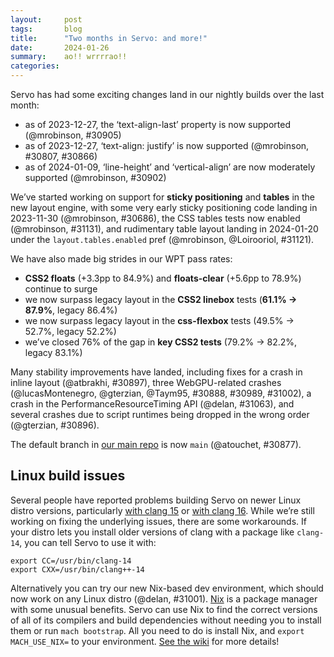 ```yaml
---
layout:     post
tags:       blog
title:      "Two months in Servo: and more!"
date:       2024-01-26
summary:    ao!! wrrrrao!!
categories:
---
```


Servo has had some exciting changes land in our nightly builds over the last month:

- as of 2023-12-27, the ‘text-align-last’ property is now supported (@mrobinson, #30905)
- as of 2023-12-27, ‘text-align: justify’ is now supported (@mrobinson, #30807, #30866)
- as of 2024-01-09, ‘line-height’ and ‘vertical-align’ are now moderately supported (@mrobinson, #30902)

We’ve started working on support for **sticky positioning** and **tables** in the new layout engine, with some very early sticky positioning code landing in 2023-11-30 (@mrobinson, #30686), the CSS tables tests now enabled (@mrobinson, #31131), and rudimentary table layout landing in 2024-01-20 under the `layout.tables.enabled` pref (@mrobinson, @Loirooriol, #31121).

We have also made big strides in our WPT pass rates:

- **CSS2 floats** (+3.3pp to 84.9%) and **floats-clear** (+5.6pp to 78.9%) continue to surge
- we now surpass legacy layout in the **CSS2 linebox** tests (**61.1% → 87.9%**, legacy 86.4%)
- we now surpass legacy layout in the **css-flexbox** tests (49.5% → 52.7%, legacy 52.2%)
- we’ve closed 76% of the gap in **key CSS2 tests** (79.2% → 82.2%, legacy 83.1%)

Many stability improvements have landed, including fixes for a crash in inline layout (@atbrakhi, #30897), three WebGPU-related crashes (@lucasMontenegro, @gterzian, @Taym95, #30888, #30989, #31002), a crash in the PerformanceResourceTiming API (@delan, #31063), and several crashes due to script runtimes being dropped in the wrong order (@gterzian, #30896).

The default branch in [our main repo](https://github.com/servo/servo) is now `main` (@atouchet, #30877).

## Linux build issues

Several people have reported problems building Servo on newer Linux distro versions, particularly [with clang 15](https://github.com/servo/servo/issues/31059) or [with clang 16](https://github.com/servo/servo/issues/30587).
While we’re still working on fixing the underlying issues, there are some workarounds.
If your distro lets you install older versions of clang with a package like `clang-14`, you can tell Servo to use it with:

```
export CC=/usr/bin/clang-14
export CXX=/usr/bin/clang++-14
```

Alternatively you can try our new Nix-based dev environment, which should now work on any Linux distro (@delan, #31001).
[Nix](https://nixos.org/manual/nix/stable/) is a package manager with some unusual benefits.
Servo can use Nix to find the correct versions of all of its compilers and build dependencies without needing you to install them or run `mach bootstrap`.
All you need to do is install Nix, and `export MACH_USE_NIX=` to your environment.
[See the wiki](https://github.com/servo/servo/wiki/Building#nix-on-other-distros) for more details!

<!--
    - layout
        - DONE sticky
        - DONE tables
        - inline
        - Au
    - DONE wpt
    - webgpu
    - xtermjs
    - android
    - updates
    - DONE stability
    - dev
-->

<!--
    based on
    - wpt dashboard
        prev	cur	legacy		delta	gap	ratio		
        79.2	82.2	83.1		3.0	3.9	76.9%		focus
        81.6	84.9	53.5		3.3	-28.1	-11.7%		floats
        73.3	78.9	68.2		5.6	-5.1	-109.8%		floats-clear
        61.1	87.9	86.4		26.8	25.3	105.9%		linebox !!
        78.1	78.8	87.5		0.7	9.4	7.4%		normal-flow
        87.6	88.2	81.1		0.6	-6.5	-9.2%		positioning
        60.5	61.8	60.1		1.3	-0.4	-325.0%		cssom
        44.6	48.6	44.2		4.0	-0.4	-1000.0%		css-position
        49.5	52.7	52.2		3.2	2.7	118.5%		css-flexbox !!
        8.2	30.8	36.8		22.6	28.6	79.0%		tables, css-tables
        39.9	44.2	35.6		4.3	-4.3	-100.0%		/css/csstext
        60.3	62.5	63.5		2.2	3.2	68.8%		/css
    - commits in nightlies 2023-11-28 through 2023-11-27
        >>> 2023-11-28T11:16:56Z
        >>> 2023-11-29T06:07:54Z
        >>> 2023-11-30T05:57:47Z
            +++ a05598402e8b21948e1ee9567dca76a491bd266e	https://github.com/servo/servo/pull/30686	Add initial support for sticky positioning for non-legacy layout (#30686)
        >>> 2023-12-01T05:53:38Z
        +++ f1c291853e331329271efba52a03ba5049e8358b	https://github.com/servo/servo/pull/30740	Stop sending " " to linebreaker for replaced content (#30740)
        >>> 2023-12-02T06:08:38Z
        +++ 604979e367faa6aa09805e8fa0223b8883ea009d	https://github.com/servo/servo/pull/30508	Replace script_plugins with a clippy like rustc driver (named crown) (#30508)
        +++ cdbd60fe53f64f08efcf9715c4655e38cd1d7ddd	https://github.com/servo/servo/pull/30800	Extend character-based soft wrap prevention to before atomics (#30800)
        >>> 2023-12-03T05:57:33Z
        >>> 2023-12-04T06:02:05Z
        >>> 2023-12-11T05:28:33Z
        warning: not reachable from default branch: 2668a0a43a19643922409e623880558dedfb4b98
        +++ e2743c61414f5d9cc0cd2d41dcc5c1d29f0b2d17	https://github.com/servo/servo/pull/30546	Bump mozangle to 0.5.0 (#30546)
        +++ 117d59d393cf7926063e8723934fec97fd61d713	https://github.com/servo/servo/pull/30377	Replace virtualenv with Python's built-in venv (#30377)
        +++ 7e82c5c957821f1328484e90becec0cfb5572938	https://github.com/servo/servo/pull/30831	Compile Servo with the latest version of rust stable (#30831)
        +++ bbc35b682f0fb926364e5800d20f77bba944a020	https://github.com/servo/servo/pull/30830	Remove thinlto servobuild.config option (#30830)
        +++ e7c412e7cae750c0eeb6374e14bbf8442eb2cacd	https://github.com/servo/servo/pull/30829	Remove clean_rmeta from crown test (#30829)
        +++ a326a60c1646cde1a8b34b70d7f632b341644d0a	https://github.com/servo/servo/pull/30805	Minibrowser: Add Back and Forward navigation (#30805)
        +++ 8ded1072ceda45e8f8b7716f5779c63996d7e653	https://github.com/servo/servo/pull/30823	Re-use the TextMetrics data structure in the Layout 2020 fragment tree (#30823)
        +++ f0b41623286a010cb021cd2debfa6b1be3b36b5d	https://github.com/servo/servo/pull/30799	Add initial support for table box tree construction (#30799)
        +++ 63701b338cd807dc237be4f3f0771a1fff933f09	https://github.com/servo/servo/pull/30820	Fix the upload docs action after renaming `master` to `main` (#30820)
        +++ ea8cd36f0d0c4485b0872774661de34c439d35c0	https://github.com/servo/servo/pull/30518	Fix the location url that reverts to the old value while loading (#30518)
        +++ 23add0c1e5c9cbdf0301b891d265e363d049532b	Rename the `master` branch to `main`
        >>> 2023-12-12T06:15:50Z
        +++ 1105eb66e9ce43f0f2ea6c6b5cea5e72394eee3f	https://github.com/servo/servo/pull/30848	Use os version in taplo cache-key & setuptools 65 in py3.8 (#30848)
        +++ 9f7afe595a11d32859b45bf3bf2fd36ee5ae46e7	https://github.com/servo/servo/pull/30836	Update mozjs (#30836)
        +++ a315bec4ed73c7c0ef89f120c8f52e2609f9028b	https://github.com/servo/servo/pull/30825	Use app units in replaced elements (#30825)
        >>> 2023-12-13T06:06:44Z
        +++ 17f3c45d4ff597dc1e179d89784bb5f57b4c03d7	https://github.com/servo/servo/pull/30767	Add initial support for offscreen rendering (#30767)
        +++ 97e6c72f5767e1cd754c82317a21aa222c5d968b	https://github.com/servo/servo/pull/30840	Add multiview feature flag in compositing and constellation (#30840)
        +++ 8a226fdb1975ae1df8d1a673eb3dca9f2bb771aa	https://github.com/servo/servo/pull/30841	constellation: notify embedder when events are hit-tested to browsers (#30841)
        >>> 2023-12-14T06:16:19Z
        >>> 2023-12-27T06:06:58Z
        +++ 7973cb64586d94a6987562fe6f180ac29ef0e971	https://github.com/servo/servo/pull/30926	Update wgpu to 0.18.1 (#30926)
        +++ 1f0f50b22bb43e965febf31f5a436113f2958725	https://github.com/servo/servo/pull/30912	Customizable wpt options and profile in workflows (#30912)
            +++ 81f5157522ae320068515571a371aa3b72de0cfa	https://github.com/servo/servo/pull/30868	Add support for table fixups (#30868)
            +++ 709d00583fb28fb668f10eab1f2f16f07c331078	https://github.com/servo/servo/pull/30866	layout: Make all word separators justification opportunities (#30866)
            +++ 74798c4b7bf173fc99b96e219c6c2cab136d5c4c	https://github.com/servo/servo/pull/30905	layout: Add support for `text-align-last` (#30905)
            +++ a9bf29cf8aede9771a16922c98cc933ce84b2ccc	https://github.com/servo/servo/pull/30897	Fix crash caused by arithmetic underflow in layout2020 (#30897)
        +++ abb017b8543efea54b732efa2846b25c949985c9	https://github.com/servo/servo/pull/30898	script: Allow moving back to non-quirks mode (#30898)
            +++ 256ab5353b9145dbda103ec48cf4d10f32f6912a	https://github.com/servo/servo/pull/30888	These changes fix #30843 (#30888) Fix a crash in WebGPU when WebGPU is disabled
            +++ e4aed3d06a8a1ef6e7af142f02be95ce2a3065cb	https://github.com/servo/servo/pull/30877	Update branch name to main (#30877)
            +++ ccf0b739dfca312a65002c443fb09537aa27225b	https://github.com/servo/servo/pull/30807	Add basic support for `text-align: justify` (#30807)
        +++ 569c4a8823369678870e1b5f50a2c484d32fb687	https://github.com/servo/servo/pull/30803	Integrate hyper_serde into Servo source (#30803)
        >>> 2023-12-28T06:04:45Z
        >>> 2023-12-29T06:03:36Z
        +++ e79171ec01199ba7100c0ad90576a6ec5705d80c	https://github.com/servo/servo/pull/30954	Update WebGPU CTS (#30954)
        >>> 2023-12-30T06:12:29Z
        >>> 2023-12-31T06:14:24Z
        >>> 2024-01-01T06:08:41Z
        >>> 2024-01-02T06:15:51Z
        +++ 7964a4f582d5697e0ea55203dd4ec25d69dbed97	https://github.com/servo/servo/pull/30963	Unfork and upgrade jemallocator (#30963)
        >>> 2024-01-03T06:11:55Z
        +++ 3353db71d232ed3e6108950e21a6dba6360e6d57	https://github.com/servo/servo/pull/30975	Fail gracefully when DMG smoketest fails (#30975)
        >>> 2024-01-04T06:14:15Z
            +++ f44ff83c20b82d1f3272d9389563e30f0d3c9700	https://github.com/servo/servo/pull/30989	WebGPU: always send exit message to script before exiting (#30989)
        +++ 65cbc95d38819e9b3d5870953015a9e7963a0ace	https://github.com/servo/servo/pull/30927	Replace time with std::time in components/devtools (#30927)
        +++ 0dbba9b6ffe0507011337c27c2709f6c4cebe1c0	https://github.com/servo/servo/pull/30973	Download Windows GStreamer dependencies from GitHub (#30973)
        >>> 2024-01-05T06:16:06Z
        +++ c219204084b8f8a747ebd37ec75472c1b7e97411	https://github.com/servo/servo/pull/30987	Fix crown on NixOS (#30987)
            +++ 90a9300f698aa266db47b336f3fcd7d6680b4d65	https://github.com/servo/servo/pull/30896	Script: ensure child JS runtimes are dropped before parent (#30896)
        >>> 2024-01-08T06:07:00Z
        +++ 79a0f76d26d43c7f6e38a60fbe2ec6bed1510543	https://github.com/servo/servo/pull/31019	Fix the build on Ubuntu 20.04 (#31019)
        +++ 9a1d7aabd71fe82c9420abdc33a6a9ba0f8eac52	https://github.com/servo/servo/pull/31003	bootstrap: Adding more output when installing dependencies (#31003)
        +++ 7fa4ea9740edccc93672d8cc428f6e9d4575a036	https://github.com/servo/servo/pull/30750	Upgrade media / GStreamer / GLib (#30750) 0.15 -> 0.21
        >>> 2024-01-09T06:16:45Z
            +++ aa073c3dcaffe30c7a6e272ba4ef5121c090f1bf	https://github.com/servo/servo/pull/30902	layout: Implement support for `line-height` and `vertical-align` (#30902)
        >>> 2024-01-10T06:16:53Z
            +++ 94a3c49a807626ecddb7f062e6856e9e0d66baca	https://github.com/servo/servo/pull/31001	Allow building with Nix on Linux distros other than NixOS (#31001)
        +++ 6a804cd775e3976103269ac54ae997a3accc8618	https://github.com/servo/servo/pull/30974	Integrate the `devices` respository (#30974)
            +++ fddc4a430fca591152c69f0793ab946dcdc81617	https://github.com/servo/servo/pull/31002	Fix failed request for adapter when not available (#31002)
        >>> 2024-01-11T06:08:02Z
        +++ 92196d985dceb0ca708b097e2a847b255d8387c8	https://github.com/servo/servo/pull/31020	Replace time with std::time in components/metrics & components/shared (#31020)
        +++ 17ffbbdd11b47d577bdfe4318c36bcb5de365b18	https://github.com/servo/servo/pull/31052	Nix: bump nixpkgs to nixos-23.05 (except gnumake) (#31052)
        >>> 2024-01-12T06:07:36Z
        +++ e145c512347807cdf44537fdfa83f2a5dda05b5a	https://github.com/servo/servo/pull/30990	WebIDL: use FLoat32Array  (#30990)
            +++ 90f70e3408e1d4b3f378e50f9f051cb00c77c446	https://github.com/servo/servo/pull/31063	Fix underflow in PerformanceResourceTiming API (#31063)
        +++ 1f1cf1499d1e249c58fb3ac8986e62cf0d796497	https://github.com/servo/servo/pull/31055	Nix: bump nixpkgs to nixos-unstable (#31055)
        >>> 2024-01-13T06:04:19Z
        +++ abb54f7832682bad1545b307a545a7ba977ef209	https://github.com/servo/servo/pull/31075	build: Don't add the `neon` feature for arm and aarch64 (#31075)
        >>> 2024-01-14T06:05:53Z
        >>> 2024-01-15T06:10:05Z
        >>> 2024-01-16T06:18:19Z
        +++ efa38c67fe6bdec751739bb3a0a6d159f2b695c8	https://github.com/servo/servo/pull/31091	ci: Remove the nightly-rust workflow (#31091)
        +++ 0d240b8713fb5cd933d348e668ab02a53859282b	https://github.com/servo/servo/pull/31088	deps: Raise the Python requirement to 3.10 (#31088)
        >>> 2024-01-17T06:09:03Z
        +++ 8c53a8c745ab2a5b660d6f170e74b4fecca189c1	https://github.com/servo/servo/pull/31077	use FLoat32Array in XRView (#31077)
        +++ 9654363c187ee549b82bca8c4e3098e4c20c7287	https://github.com/servo/servo/pull/30639	script: Start replacing `time` with `std::time` and `chrono`  (#30639)
        >>> 2024-01-18T06:17:19Z
        +++ 580062228bb083ccdc2144a43491bc4f916c57ad	https://github.com/servo/servo/pull/31079	Replace time with std::time in components/net (#31079)
        +++ d86e713a9cb5be2555d63bd477d47d440fa8c832	https://github.com/servo/servo/pull/31092	build: Clean up post-build copy of Windows DLLs (#31092)
        +++ f76982e2e7f411e2e2fd8e6dbfe92a080acefc54	https://github.com/servo/servo/pull/31087	script: Use FLoat32Array in XRRay (#31087)
        +++ 6a7b450478f69d9d83b0936a0ab28ac2d94761d4	https://github.com/servo/servo/pull/31076	use FLoat32Array in XRRigidTransform (#31076)
        >>> 2024-01-19T06:05:45Z
        +++ 8e5f28839cde6b9ee5cd7cb4f8c27ff0ae10a86c	https://github.com/servo/servo/pull/31120	Revert "Replace time with std::time in components/net (#31079)" (#31120)
        >>> 2024-01-20T06:04:40Z
            +++ fc31e69f79a68408fdd376a52942587a8fca9170	https://github.com/servo/servo/pull/31121	layout: Add *very* basic support for table layout (#31121)
        +++ 3d520f266800e0035c429ddf2a3b45922f502ebd	https://github.com/servo/servo/pull/30894	Use App units in flow layout (#30894)
            +++ 734eb469549db22b070d86bb13a8bd167d5d1e8e	https://github.com/servo/servo/pull/31131	wpt: Unskip the `css-tables suite (#31131)
        +++ 9d2c102fa0cc034b2bde51d27cd6c0e7f3cafa30	https://github.com/servo/servo/pull/31106	Use FLoat32Array in GamepadPose (#31106)
        >>> 2024-01-21T06:06:07Z
        >>> 2024-01-22T06:08:36Z
        >>> 2024-01-23T06:22:19Z
        +++ d7de206dbd459e8c8bf121f73755d12569c6cc55	https://github.com/servo/servo/pull/31086	Preliminary Android build support (#31086)
        >>> 2024-01-24T06:17:36Z
        +++ 5d7e2a823985a8314b10dc363eb191c0d4330424	https://github.com/servo/servo/pull/31123	Implement Event.composedPath (#31123)
        +++ 54fb381a0a4c070bac75e9f602bf905fa101194d	https://github.com/servo/servo/pull/31133	layout: Convert layout internal display to inline for replaced elements (#31133)
        +++ 7de0486e2e67a17e4cdcc881c7f3bd3fd1a66fb6	https://github.com/servo/servo/pull/31161	layout: Count word separators as justification opportunities when trimming whitespace (#31161)
        +++ dc2df7b02767004f0900055d985ecfc6cd874c9a	https://github.com/servo/servo/pull/31148	build: Add support for Visual Studio 2022 and VC143 DLLs (#31148)
        +++ 45af1198aa05882d6433642c45d1cd329f145782	https://github.com/servo/servo/pull/31135	Layout: use `Au` in `ContentSizes`  (#31135)
        >>> 2024-01-25T06:07:31Z
        +++ eb95703325aeb48d5f56a8da5b258bad608dd632	https://github.com/servo/servo/pull/30842	constellation: focusing and closing webviews (#30842)
-->

<!--
$ tools/list-commits-by-nightly.sh ~/code/servo 2>&1 | tee /dev/stderr | xclip -sel clip
From https://github.com/servo/servo
 * branch                  HEAD       -> FETCH_HEAD
>>> 2023-11-28T11:16:56Z
    81a38bde8cc0359efc32f2661fa5e4db33b38446	https://github.com/servo/servo/pull/30792	ci: do not set LIBCLANG_PATH for nightly build (#30792)
    0b2456b1eb8d251dd2f997d1e1958f23f5e4b777	https://github.com/servo/servo/pull/30791	build(deps): bump proc-macro2 from 1.0.69 to 1.0.70 (#30791)
    3a036a639e6cb5e4c0546de3adfde00e0b3e8d15	https://github.com/servo/servo/pull/30790	build(deps): bump js-sys from 0.3.65 to 0.3.66 (#30790)
    cccf8c2ffeeb3015ee5c3312bcf34e2caf48742f	https://github.com/servo/servo/pull/30789	build(deps): bump wasm-bindgen from 0.2.88 to 0.2.89 (#30789)
    139df1c73bba43a3fc6032bfc0f5518e9d87e856	https://github.com/servo/servo/pull/30783	Sync WPT with upstream (26-11-2023) (#30783)
    76401823f272754ba851a6fcbf0e4a63d074824e	https://github.com/servo/servo/pull/30775	build(deps): bump url from 2.4.1 to 2.5.0 (#30775)
    d10688b5ef3dceb2b8a0e5ca4e089cba12bca0cd	https://github.com/servo/servo/pull/30787	ci: use ubuntu 20.04 for nightly builds on linux (#30787)
>>> 2023-11-29T06:07:54Z
    bab2b58216f8845b3ecc8e0eaeba3b7175034f64	https://github.com/servo/servo/pull/30794	build(deps): bump errno from 0.3.7 to 0.3.8 (#30794)
    8f3491393f90678db6c65cc02ffe6c2403ece5ac	https://github.com/servo/servo/pull/30793	build(deps): bump web-sys from 0.3.65 to 0.3.66 (#30793)
>>> 2023-11-30T05:57:47Z
    53b0fa827d37f3f7127470371d12d2a1c917e396	https://github.com/servo/servo/pull/30796	Fix build script error.because starting with Python 3.9, the util module was moved from importlib to a separate top-level module called importlib.util. Therefore, if you are using Python 3.9 or later and you receive an AttributeError stating that module 'importlib' has no attribute 'util', it is likely due to a compatibility issue with your code. You can fix this issue by updating your code to import importlib.util directly (#30796)
    dd9366bfe7a76b3bee953632fa76b95d55618e3c	https://github.com/servo/servo/pull/30798	build(deps): bump ring from 0.17.5 to 0.17.6 (#30798)
+++ a05598402e8b21948e1ee9567dca76a491bd266e	https://github.com/servo/servo/pull/30686	Add initial support for sticky positioning for non-legacy layout (#30686)
>>> 2023-12-01T05:53:38Z
    b125bb6b6aa095fc287f279a13e6ff423deb3b0f	https://github.com/servo/servo/pull/30801	build(deps): bump core-foundation from 0.9.3 to 0.9.4 (#30801)
+++ f1c291853e331329271efba52a03ba5049e8358b	https://github.com/servo/servo/pull/30740	Stop sending " " to linebreaker for replaced content (#30740)
>>> 2023-12-02T06:08:38Z
    7bcb25c85c98c367c6423ebc0fed964dd08cad56	https://github.com/servo/servo/pull/30812	build(deps): bump slotmap from 1.0.6 to 1.0.7 (#30812)
    d837eb905518d0849f16a39ba343bdaffef1732f	https://github.com/servo/servo/pull/30809	build(deps): bump linux-raw-sys from 0.4.11 to 0.4.12 (#30809)
    49e8517b3a35009abedd10d08cc8f8faadd6e029	https://github.com/servo/servo/pull/30810	build(deps): bump core-graphics-types from 0.1.2 to 0.1.3 (#30810)
    20a122c2f6a1a97cf39938bc90b0d91cc198f0c7	https://github.com/servo/servo/pull/30804	Use git2 version of vergen (#30804)
+++ 604979e367faa6aa09805e8fa0223b8883ea009d	https://github.com/servo/servo/pull/30508	Replace script_plugins with a clippy like rustc driver (named crown) (#30508)
    20a73721de2f1a8a0b29905617783148bd3cfaff	https://github.com/servo/servo/pull/30806	Remove a comment that is no longer valid (#30806)
+++ cdbd60fe53f64f08efcf9715c4655e38cd1d7ddd	https://github.com/servo/servo/pull/30800	Extend character-based soft wrap prevention to before atomics (#30800)
>>> 2023-12-03T05:57:33Z
>>> 2023-12-04T06:02:05Z
>>> 2023-12-11T05:28:33Z
warning: not reachable from default branch: 2668a0a43a19643922409e623880558dedfb4b98
    2668a0a43a19643922409e623880558dedfb4b98	Use os version in taplo cache-key
    6bbd510e852c8ce6d0e9147aaa4ab486109711af	Python 3.10 on 20.04 runner
    589f2915237b39cdd6fd222d775737cb10f7b9b0	https://github.com/servo/servo/pull/30844	build(deps): bump rustix from 0.38.26 to 0.38.27 (#30844)
    77e04bc13ed23859f3c1ff2de19a4ec2756c9c88	https://github.com/servo/servo/pull/30839	build(deps): bump once_cell from 1.18.0 to 1.19.0 (#30839)
    3a5634a20c1926acd51e3cfb20dd9e6c36c9cf60	https://github.com/servo/servo/pull/30846	Update linux.yml (#30846)
    a9b64256f4b0df14d0e6ac071b51905f2a3e8ffc	https://github.com/servo/servo/pull/30845	build(deps): bump rustls from 0.21.9 to 0.21.10 (#30845)
+++ e2743c61414f5d9cc0cd2d41dcc5c1d29f0b2d17	https://github.com/servo/servo/pull/30546	Bump mozangle to 0.5.0 (#30546)
    6282c4d1476655f6822322935059a61fa7c83663	https://github.com/servo/servo/pull/30838	build(deps): bump try-lock from 0.2.4 to 0.2.5 (#30838)
    3310199cd0e5dd279ea4fb3896aedfe052d63522	https://github.com/servo/servo/pull/30837	build(deps): bump unicode-bidi from 0.3.13 to 0.3.14 (#30837)
+++ 117d59d393cf7926063e8723934fec97fd61d713	https://github.com/servo/servo/pull/30377	Replace virtualenv with Python's built-in venv (#30377)
    914fe64fc72462f3af743d9d1ff26781d9fecec3	https://github.com/servo/servo/pull/30814	Sync WPT with upstream (03-12-2023) (#30814)
+++ 7e82c5c957821f1328484e90becec0cfb5572938	https://github.com/servo/servo/pull/30831	Compile Servo with the latest version of rust stable (#30831)
    9c443cf2c1bbcee1f465cc76b7bf1ab551b85877	https://github.com/servo/servo/pull/30834	build(deps): bump ring from 0.17.6 to 0.17.7 (#30834)
    a92cf99cd272d0cc90aeb40938c4c37cd9928427	https://github.com/servo/servo/pull/30833	build(deps): bump filetime from 0.2.22 to 0.2.23 (#30833)
    d50954a9696b2b55501c76a006db8c266c64a92c	https://github.com/servo/servo/pull/30832	build(deps): bump mio from 0.8.9 to 0.8.10 (#30832)
+++ bbc35b682f0fb926364e5800d20f77bba944a020	https://github.com/servo/servo/pull/30830	Remove thinlto servobuild.config option (#30830)
+++ e7c412e7cae750c0eeb6374e14bbf8442eb2cacd	https://github.com/servo/servo/pull/30829	Remove clean_rmeta from crown test (#30829)
    9028c903325d5a37896f87a9667ebe81009de5d1	https://github.com/servo/servo/pull/30824	Generalize LengthPercentageOrAuto impl to Generic Type (#30824)
+++ a326a60c1646cde1a8b34b70d7f632b341644d0a	https://github.com/servo/servo/pull/30805	Minibrowser: Add Back and Forward navigation (#30805)
+++ 8ded1072ceda45e8f8b7716f5779c63996d7e653	https://github.com/servo/servo/pull/30823	Re-use the TextMetrics data structure in the Layout 2020 fragment tree (#30823)
+++ f0b41623286a010cb021cd2debfa6b1be3b36b5d	https://github.com/servo/servo/pull/30799	Add initial support for table box tree construction (#30799)
+++ 63701b338cd807dc237be4f3f0771a1fff933f09	https://github.com/servo/servo/pull/30820	Fix the upload docs action after renaming `master` to `main` (#30820)
    396af7c5633118b415d99b08a7b8a6099856fe9b	https://github.com/servo/servo/pull/30817	build(deps): bump rustix from 0.38.25 to 0.38.26 (#30817)
    16c402ef48dd5342ad68112a8373a9c2b0818ca3	https://github.com/servo/servo/pull/30819	build(deps): bump thin-vec from 0.2.12 to 0.2.13 (#30819)
    c909c64378125a33eab22236dfee83ee26b7a4b0	https://github.com/servo/servo/pull/30784	Fix typing issues in flex layout (#30784)
+++ ea8cd36f0d0c4485b0872774661de34c439d35c0	https://github.com/servo/servo/pull/30518	Fix the location url that reverts to the old value while loading (#30518)
+++ 23add0c1e5c9cbdf0301b891d265e363d049532b	Rename the `master` branch to `main`
>>> 2023-12-12T06:15:50Z
    48a95b2471c590a0ee1b85710fbb5a37ee8215c5	https://github.com/servo/servo/pull/30858	build(deps): bump libc from 0.2.150 to 0.2.151 (#30858)
    a4c3ba2a22bc9d63019fa1982e19f4bd6991ac85	https://github.com/servo/servo/pull/30856	build(deps): bump ryu from 1.0.15 to 1.0.16 (#30856)
    0a5ccf1bb8aad010773620140667ab5e6fcb5ef8	https://github.com/servo/servo/pull/30857	build(deps): bump http-body from 0.4.5 to 0.4.6 (#30857)
    e066700c998a0a69a3fb5249207cf6067ef4c2e1	https://github.com/servo/servo/pull/30855	build(deps): bump xcursor from 0.3.4 to 0.3.5 (#30855)
    ae31a01a0efc5eb13a4ec285fa3ed0f6c1f56e3e	https://github.com/servo/servo/pull/30854	build(deps): bump itoa from 1.0.9 to 1.0.10 (#30854)
    14305f2325efc02ca21d3a9990c25e436e295c10	https://github.com/servo/servo/pull/30853	build(deps): bump rustix from 0.38.27 to 0.38.28 (#30853)
    6026386d84c870e5be6b1ee4d1ef9bb53145f10e	https://github.com/servo/servo/pull/30852	build(deps): bump syn from 2.0.39 to 2.0.40 (#30852)
    8e5dc04347b22bb43320d410ae7e238931ed1f27	https://github.com/servo/servo/pull/30851	build(deps): bump profiling from 1.0.11 to 1.0.12 (#30851)
+++ 1105eb66e9ce43f0f2ea6c6b5cea5e72394eee3f	https://github.com/servo/servo/pull/30848	Use os version in taplo cache-key & setuptools 65 in py3.8 (#30848)
+++ 9f7afe595a11d32859b45bf3bf2fd36ee5ae46e7	https://github.com/servo/servo/pull/30836	Update mozjs (#30836)
+++ a315bec4ed73c7c0ef89f120c8f52e2609f9028b	https://github.com/servo/servo/pull/30825	Use app units in replaced elements (#30825)
>>> 2023-12-13T06:06:44Z
+++ 17f3c45d4ff597dc1e179d89784bb5f57b4c03d7	https://github.com/servo/servo/pull/30767	Add initial support for offscreen rendering (#30767)
+++ 97e6c72f5767e1cd754c82317a21aa222c5d968b	https://github.com/servo/servo/pull/30840	Add multiview feature flag in compositing and constellation (#30840)
+++ 8a226fdb1975ae1df8d1a673eb3dca9f2bb771aa	https://github.com/servo/servo/pull/30841	constellation: notify embedder when events are hit-tested to browsers (#30841)
    676c170b07551deabb9947f1f7ce6e0d1ec50974	https://github.com/servo/servo/pull/30865	Fix libsimpleservo build on Linux and BSD (#30865)
>>> 2023-12-14T06:16:19Z
    5e8f70fc2f71e2f4680c6adef2b005bd637c7e2e	https://github.com/servo/servo/pull/30872	build(deps): bump crossbeam-channel from 0.5.8 to 0.5.9 (#30872)
    01013b9ea8b3c5527a01e093a2c3b5b938c91186	https://github.com/servo/servo/pull/30871	Re-enable minification to fix the doc build (#30871)
    7ed6f330cf948b3fb4ad454fd95af00cc00e42c9	https://github.com/servo/servo/pull/30874	build(deps): bump crossbeam-utils from 0.8.16 to 0.8.17 (#30874)
    95dae276ccd130a5d7d0fbe35298f3853e5d1552	https://github.com/servo/servo/pull/30873	build(deps): bump syn from 2.0.40 to 2.0.41 (#30873)
    2fcbcb4b55b9ae7b518e78e6ea0f8828c0f76d70	https://github.com/servo/servo/pull/30867	Fix two more warnings in WebRender (#30867)
>>> 2023-12-27T06:06:58Z
    205d52a0c912a8418cbaf70bb82af3e182decc1d	https://github.com/servo/servo/pull/30948	Update h2 and servo-tidy.toml (#30948)
    e629ddb56df3d0a7331e060a41c86b44602e3a1b	https://github.com/servo/servo/pull/30947	build(deps): bump thiserror from 1.0.51 to 1.0.52 (#30947)
    29febb1b7bf5c88633527800ce036f403b7ef389	https://github.com/servo/servo/pull/30945	build(deps): bump futures-channel from 0.3.29 to 0.3.30 (#30945)
    3cf26dadcaac7406dba1482a71159e8e19119999	https://github.com/servo/servo/pull/30944	build(deps): bump futures-util from 0.3.29 to 0.3.30 (#30944)
    21f0c1637d086cdf57f7c7e0ef5454af753bd35d	https://github.com/servo/servo/pull/30943	build(deps): bump crossbeam-epoch from 0.9.10 to 0.9.17 (#30943)
    f272770f6ca4488a5afe8cab734ac3c8611f858d	https://github.com/servo/servo/pull/30942	build(deps): bump lyon_geom from 1.0.4 to 1.0.5 (#30942)
    85a5c18ab01d639bfd426fd18db9a03e27c6b5f6	https://github.com/servo/servo/pull/30939	De-dupe ahash (#30939)
    8d121a0a1d248bba29c6fb52624e9fef84b0ce89	https://github.com/servo/servo/pull/30940	Update requirements.txt (#30940)
    cad3ca2512e3e7e1a3a527e771bb2ff88f4cd47a	https://github.com/servo/servo/pull/30938	Sync WPT with upstream (25-12-2023) (#30938)
    d58fc0d674a2d41e57df79c52051c121d2e2864b	https://github.com/servo/servo/pull/30937	build(deps): bump futures-core from 0.3.29 to 0.3.30 (#30937)
    bfa3f8aede4f61a44fa718963022fe572e5cb319	https://github.com/servo/servo/pull/30933	build(deps): bump indexmap from 1.9.3 to 2.1.0 (#30933)
    4214462e5a802710773a94f485aa7d000c183360	https://github.com/servo/servo/pull/30935	build(deps): bump crossbeam-channel from 0.5.9 to 0.5.10 (#30935)
    66c17af150e5021edcda54dac6ad398179464d25	https://github.com/servo/servo/pull/30934	build(deps): bump futures-io from 0.3.29 to 0.3.30 (#30934)
    ee8df0f3a5e167604457e277e659421f45c782de	https://github.com/servo/servo/pull/30932	build(deps): bump crossbeam-utils from 0.8.17 to 0.8.18 (#30932)
    3aebbd41eb703a80ccf4c67dfee45c218647b5f2	https://github.com/servo/servo/pull/30931	build(deps): bump futures-sink from 0.3.29 to 0.3.30 (#30931)
    734accdbd21d17f609a6b67a8d906ce87fa8cc95	https://github.com/servo/servo/pull/30930	build(deps): bump syn from 2.0.42 to 2.0.43 (#30930)
    6d37c8789e72fffbb49913c05f60fcf9d3c4d915	https://github.com/servo/servo/pull/30929	build(deps): bump futures-task from 0.3.29 to 0.3.30 (#30929)
    1d2b77ea8b2fb4356a0a9cd39fc7aa6d56d41d90	https://github.com/servo/servo/pull/30928	build(deps): bump object from 0.32.1 to 0.32.2 (#30928)
+++ 7973cb64586d94a6987562fe6f180ac29ef0e971	https://github.com/servo/servo/pull/30926	Update wgpu to 0.18.1 (#30926)
    3ce590bec4f281ab68a817ce2d9872234a66ddf6	https://github.com/servo/servo/pull/30925	Fix wpt-sync-from-upstream boolean (#30925)
    554b35b7050523e9cd668d7fbdaa6abbf8bc7746	https://github.com/servo/servo/pull/30919	Improve formatting of Python files (#30919)
    df157dcc0389138a93c2c0e748b00995ac7d1bc4	https://github.com/servo/servo/pull/30923	dependencies: Update to latest version of `unwind-sys` (#30923)
    1e540e69ae074a1e8378f8ffc2a4fd89ff0ab484	https://github.com/servo/servo/pull/30921	Update mozjs to use ESR115.7 (#30921)
    6486efeeb27de3e197566e2dff6f136a751dbb2c	https://github.com/servo/servo/pull/30917	build(deps): bump proc-macro2 from 1.0.70 to 1.0.71 (#30917)
+++ 1f0f50b22bb43e965febf31f5a436113f2958725	https://github.com/servo/servo/pull/30912	Customizable wpt options and profile in workflows (#30912)
+++ 81f5157522ae320068515571a371aa3b72de0cfa	https://github.com/servo/servo/pull/30868	Add support for table fixups (#30868)
+++ 709d00583fb28fb668f10eab1f2f16f07c331078	https://github.com/servo/servo/pull/30866	layout: Make all word separators justification opportunities (#30866)
    8e31daeb6ba01c9af13b71280a002dc70a13ef0a	https://github.com/servo/servo/pull/30908	build(deps): bump syn from 2.0.41 to 2.0.42 (#30908)
    d296f0c5bea13dc109842a3fabd60e91b881fe2b	https://github.com/servo/servo/pull/30907	Fix flake8 config (#30907)
    8c257298c5f6ce75ef2617277a407c92541a1c9d	https://github.com/servo/servo/pull/30909	build(deps): bump anyhow from 1.0.75 to 1.0.76 (#30909)
    f2882879d8d345c62d8d1d076485af6280e54dde	https://github.com/servo/servo/pull/30903	Fix the try build when pushing to branches (#30903)
+++ 74798c4b7bf173fc99b96e219c6c2cab136d5c4c	https://github.com/servo/servo/pull/30905	layout: Add support for `text-align-last` (#30905)
    d007d265bd5449d6c8e5abd18f946b79ca9f31f7	https://github.com/servo/servo/pull/30906	Fix the unwind-sys build on latest Fedora (#30906)
+++ a9bf29cf8aede9771a16922c98cc933ce84b2ccc	https://github.com/servo/servo/pull/30897	Fix crash caused by arithmetic underflow in layout2020 (#30897)
+++ abb017b8543efea54b732efa2846b25c949985c9	https://github.com/servo/servo/pull/30898	script: Allow moving back to non-quirks mode (#30898)
    c8cfab2518937a1e2c1c62a7378bea4b8b06be6e	https://github.com/servo/servo/pull/30901	build(deps): bump tokio from 1.35.0 to 1.35.1 (#30901)
    6f09da1463a2a93f14a9cd941291e431fae587f8	https://github.com/servo/servo/pull/30900	build(deps): bump pkg-config from 0.3.27 to 0.3.28 (#30900)
    0989ffbf26872449fcb1d9c83cb2f99061831126	https://github.com/servo/servo/pull/30899	build(deps): bump profiling from 1.0.12 to 1.0.13 (#30899)
+++ 256ab5353b9145dbda103ec48cf4d10f32f6912a	https://github.com/servo/servo/pull/30888	These changes fix #30843 (#30888) Fix a crash in WebGPU when WebGPU is disabled
    8bbcf0abafc22cd840cd03f36b5b3b7d2d815493	https://github.com/servo/servo/pull/30884	build(deps): bump hyper from 0.14.27 to 0.14.28 (#30884)
    b156cd5ca219b4fb555ee4ea11cb96b796848d5b	https://github.com/servo/servo/pull/30883	build(deps): bump home from 0.5.5 to 0.5.9 (#30883)
    a7d5fc4db19aaf9dc28f7e617dd231906c759106	https://github.com/servo/servo/pull/30882	build(deps): bump thiserror from 1.0.50 to 1.0.51 (#30882)
    5c8fc7309d54ae2ffb4fd1eed122d411d454b13c	https://github.com/servo/servo/pull/30879	Update web-platform-tests to revision b'a85f0dfe538b9cb894388a65dba7a2a21db050c7' (#30879)
+++ e4aed3d06a8a1ef6e7af142f02be95ce2a3065cb	https://github.com/servo/servo/pull/30877	Update branch name to main (#30877)
+++ ccf0b739dfca312a65002c443fb09537aa27225b	https://github.com/servo/servo/pull/30807	Add basic support for `text-align: justify` (#30807)
    0be30b30ceecbde34cc03c30e44536a5d3f8b7a9	https://github.com/servo/servo/pull/30870	Fix the WPT exporter (#30870)
    29eb4878ed12d073e6fb805184b2f747ddfc9841	https://github.com/servo/servo/pull/30859	build(deps): bump tokio from 1.34.0 to 1.35.0 (#30859)
+++ 569c4a8823369678870e1b5f50a2c484d32fb687	https://github.com/servo/servo/pull/30803	Integrate hyper_serde into Servo source (#30803)
>>> 2023-12-28T06:04:45Z
    7305c59304a776dfcb197f91c02b1d28fe8a29ff	https://github.com/servo/servo/pull/30951	build(deps): bump futures-executor from 0.3.29 to 0.3.30 (#30951)
    4c47f7f723d3f60eb53fc5fe161338d48f559942	https://github.com/servo/servo/pull/30950	build(deps): bump serde_bytes from 0.11.12 to 0.11.13 (#30950)
    b51908d1785dac1035a0db395ba4220a042920e7	https://github.com/servo/servo/pull/30949	build(deps): bump anyhow from 1.0.76 to 1.0.77 (#30949)
    574445c27a6975213900d9c05e81cd89f7f6e2ed	https://github.com/servo/servo/pull/30946	build(deps): bump fdeflate from 0.3.1 to 0.3.2 (#30946)
>>> 2023-12-29T06:03:36Z
    f77554bfa37ad9db085619363f769192b8141ea3	https://github.com/servo/servo/pull/30956	build(deps): bump tempfile from 3.8.1 to 3.9.0 (#30956)
+++ e79171ec01199ba7100c0ad90576a6ec5705d80c	https://github.com/servo/servo/pull/30954	Update WebGPU CTS (#30954)
    90a25ab2e1344e13bf58c0dcab3ce5e9b58f3572	https://github.com/servo/servo/pull/30955	build(deps): bump fdeflate from 0.3.2 to 0.3.3 (#30955)
    bd052f536e92c6acdd7a2902af9896e3221139c1	https://github.com/servo/servo/pull/30924	bhm: Fix a warning in the Linux sampler (#30924)
>>> 2023-12-30T06:12:29Z
    ae1421a5156205ce339407c6862fa247e373a2e9	https://github.com/servo/servo/pull/30957	Update mozjs (#30957)  Move rust-mozjs's build script to mozjs-sys #409 
    be1a0a0b2b871c3d72536ee1eea5521c6214d637	https://github.com/servo/servo/pull/30958	fix: add a missing dot in HACKING_QUICKSTART.md (#30958)
>>> 2023-12-31T06:14:24Z
    f08ba0f6fff3cde89d326316b33c86a880b46739	https://github.com/servo/servo/pull/30959	build(deps): bump memchr from 2.6.4 to 2.7.1 (#30959)
>>> 2024-01-01T06:08:41Z
>>> 2024-01-02T06:15:51Z
    f58541e65263daf60d3f5c3f8ad075b09d25223b	https://github.com/servo/servo/pull/30962	Sync WPT with upstream (01-01-2024) (#30962)
+++ 7964a4f582d5697e0ea55203dd4ec25d69dbed97	https://github.com/servo/servo/pull/30963	Unfork and upgrade jemallocator (#30963)
    d8e1e0e07ca0828e200af9f47a7e120ccdcd945c	https://github.com/servo/servo/pull/30967	build(deps): bump clang-sys from 1.3.1 to 1.7.0 (#30967)
    f51c7847fb88c55f39b67edb7e95a98d48361420	https://github.com/servo/servo/pull/30969	build(deps): bump serde_json from 1.0.108 to 1.0.109 (#30969)
    634c3fb1bd671582d664d38d89259920d88b2232	https://github.com/servo/servo/pull/30965	build(deps): bump anyhow from 1.0.77 to 1.0.78 (#30965)
    eb06c00c201cefd1116651debb2252d430f6eb0a	https://github.com/servo/servo/pull/30964	build(deps): bump thiserror from 1.0.52 to 1.0.53 (#30964)
>>> 2024-01-03T06:11:55Z
    230e00c31350095b078f195152c4c37bf57900bd	https://github.com/servo/servo/pull/30983	build(deps): bump serde from 1.0.193 to 1.0.194 (#30983)
    3274c812e5f87ae544aeba2d5b2b9f0f5f16e52a	https://github.com/servo/servo/pull/30978	build(deps): bump iana-time-zone from 0.1.58 to 0.1.59 (#30978)
    8916ae73ccf9111df7e9788ab17414870cbe8989	https://github.com/servo/servo/pull/30982	build(deps): bump anyhow from 1.0.78 to 1.0.79 (#30982)
    d2b4439dec428c819712a7260950bcdf13617b0a	https://github.com/servo/servo/pull/30980	build(deps): bump thiserror from 1.0.53 to 1.0.55 (#30980)
    8faa90450192978b080ff95ba39a64b1b8111ba4	https://github.com/servo/servo/pull/30977	build(deps): bump quote from 1.0.33 to 1.0.35 (#30977)
+++ 3353db71d232ed3e6108950e21a6dba6360e6d57	https://github.com/servo/servo/pull/30975	Fail gracefully when DMG smoketest fails (#30975)
    bbadef3365e0565fca96e9a0c2e2cb014f8d60e8	https://github.com/servo/servo/pull/30976	Remove the servo-gst-plugin (#30976)
    5b0c03801a4a52252ccf0b6add7f8ea76187b0d8	https://github.com/servo/servo/pull/30966	build(deps): bump ahash from 0.8.6 to 0.8.7 (#30966)
    516cc2cbca55a1d1505a494875d0c2022ac314c2	https://github.com/servo/servo/pull/30941	tidy: A few small improvements and fixes (#30941)
>>> 2024-01-04T06:14:15Z
+++ f44ff83c20b82d1f3272d9389563e30f0d3c9700	https://github.com/servo/servo/pull/30989	WebGPU: always send exit message to script before exiting (#30989)
+++ 65cbc95d38819e9b3d5870953015a9e7963a0ace	https://github.com/servo/servo/pull/30927	Replace time with std::time in components/devtools (#30927)
    d0998a771ae773509104e1fcfbe23d4a69f7aa90	https://github.com/servo/servo/pull/30995	build(deps): bump thiserror from 1.0.55 to 1.0.56 (#30995)
    e306f69f64396ec84f00acf56536439ef23b02ff	https://github.com/servo/servo/pull/30994	build(deps): bump serde_bytes from 0.11.13 to 0.11.14 (#30994)
    06fedebe1160e7f0e46e70a0cce3ac6f6ada018c	https://github.com/servo/servo/pull/30993	build(deps): bump serde_json from 1.0.109 to 1.0.110 (#30993)
    6695dba5927ba879f1f8b3c398e139bcedb76e13	https://github.com/servo/servo/pull/30992	build(deps): bump semver from 1.0.20 to 1.0.21 (#30992)
    a7e97af9f2c3ae04fc9336fc71ff6e779a23eac8	https://github.com/servo/servo/pull/30991	build(deps): bump prettyplease from 0.2.15 to 0.2.16 (#30991)
    94d76b29468d6468068a3d99eab7ddc14a5f7bb4	https://github.com/servo/servo/pull/30960	docs(style): update outdated `stylo` project name and link (#30960)
    7580aa2fc2d779df979578d688e47986461c03d4	https://github.com/servo/servo/pull/30985	Update futures (#30985)
    51c91d2881689537ace800f87482f47b30c62956	https://github.com/servo/servo/pull/30988	bootstrap: Don't try to install Windows Python with `./mach bootstrap` (#30988)
+++ 0dbba9b6ffe0507011337c27c2709f6c4cebe1c0	https://github.com/servo/servo/pull/30973	Download Windows GStreamer dependencies from GitHub (#30973)
>>> 2024-01-05T06:16:06Z
+++ c219204084b8f8a747ebd37ec75472c1b7e97411	https://github.com/servo/servo/pull/30987	Fix crown on NixOS (#30987)
    21d9c2cc637842118adc5af682422e3df994710b	https://github.com/servo/servo/pull/31004	build(deps): bump proc-macro2 from 1.0.74 to 1.0.75 (#31004)
+++ 90a9300f698aa266db47b336f3fcd7d6680b4d65	https://github.com/servo/servo/pull/30896	Script: ensure child JS runtimes are dropped before parent (#30896)
    2f6f03a3b5ab49368e27988960c78d8f7d5f1190	https://github.com/servo/servo/pull/30996	build(deps): bump windows-core from 0.51.1 to 0.52.0 (#30996)
    a3a2a433877ce9d9b4cf8d04551c145543450333	https://github.com/servo/servo/pull/30998	Remove IRC comment in style.md (#30998)
>>> 2024-01-08T06:07:00Z
+++ 79a0f76d26d43c7f6e38a60fbe2ec6bed1510543	https://github.com/servo/servo/pull/31019	Fix the build on Ubuntu 20.04 (#31019)
    d0ce48db06c121028e723ad3375186ab0fb961da	https://github.com/servo/servo/pull/31015	Fix installation instructions for Python on Debian-like distributions in README (#31015)
    4132bc920b829a82dafae39ff66f2a56c353f46f	https://github.com/servo/servo/pull/31009	build(deps): bump syn from 2.0.46 to 2.0.48 (#31009)
    2cecd1c99e2a28476019256d332672082d5ea66f	https://github.com/servo/servo/pull/31011	build(deps): bump itertools from 0.10.5 to 0.12.0 (#31011)
    d83741d14c98b114ed8b1fd0e795d292467dc76b	https://github.com/servo/servo/pull/31010	build(deps): bump num-rational from 0.4.0 to 0.4.1 (#31010)
+++ 9a1d7aabd71fe82c9420abdc33a6a9ba0f8eac52	https://github.com/servo/servo/pull/31003	bootstrap: Adding more output when installing dependencies (#31003)
    afb0d4c56ed98c4a16fe51d9cf051cc351aba16f	https://github.com/servo/servo/pull/31005	build(deps): bump serde_json from 1.0.110 to 1.0.111 (#31005)
+++ 7fa4ea9740edccc93672d8cc428f6e9d4575a036	https://github.com/servo/servo/pull/30750	Upgrade media / GStreamer / GLib (#30750) 0.15 -> 0.21
>>> 2024-01-09T06:16:45Z
    dd0149d95374593f3c613716284fe584a2324cbb	https://github.com/servo/servo/pull/31029	build(deps): bump serde from 1.0.194 to 1.0.195 (#31029)
    77cf708ca6a01b30db718f6abf4cbfc730c6f604	https://github.com/servo/servo/pull/31027	build(deps): bump winnow from 0.5.31 to 0.5.33 (#31027)
    e2c490aaac581c726f8405f6b6917f5469e6f848	https://github.com/servo/servo/pull/31035	build(deps): bump crossbeam-channel from 0.5.10 to 0.5.11 (#31035)
    15d6c39ba6bd6191d5688b8f02e0af32827fc753	https://github.com/servo/servo/pull/31031	build(deps): bump libz-sys from 1.1.12 to 1.1.13 (#31031)
    a78bb04c1a5ec5d655bad3f8c2c7d80c4b09c520	https://github.com/servo/servo/pull/31032	build(deps): bump base64 from 0.21.5 to 0.21.6 (#31032)
    ea4bf488912a7f13a6f960e71dd247e6ec3e25d5	https://github.com/servo/servo/pull/31034	build(deps): bump proc-macro2 from 1.0.75 to 1.0.76 (#31034)
    9278c28863ce20d3c7dd11323d9bbdab122718f3	https://github.com/servo/servo/pull/31033	build(deps): bump crossbeam-utils from 0.8.18 to 0.8.19 (#31033)
    cfa955778df17caf36dbb0a0216f2a3b392703d0	https://github.com/servo/servo/pull/31030	build(deps): bump crossbeam-epoch from 0.9.17 to 0.9.18 (#31030)
    65c44dea37fbfe743aa8d8adc1de97fe59158bc2	https://github.com/servo/servo/pull/31008	build(deps): bump cpufeatures from 0.2.11 to 0.2.12 (#31008)
+++ aa073c3dcaffe30c7a6e272ba4ef5121c090f1bf	https://github.com/servo/servo/pull/30902	layout: Implement support for `line-height` and `vertical-align` (#30902)
    527119aebb4e0c05e3ba17c5ba2e2741d51489a9	https://github.com/servo/servo/pull/31018	Sync WPT with upstream (07-01-2024) (#31018)
>>> 2024-01-10T06:16:53Z
    bfa853a1cc305048d99a6eba5201ac86e8fbb1c1	https://github.com/servo/servo/pull/31044	build(deps): bump libc from 0.2.151 to 0.2.152 (#31044)
    81c665e392182ad0ab61243d180d7448000992bc	https://github.com/servo/servo/pull/31043	build(deps): bump crossbeam-deque from 0.8.1 to 0.8.5 (#31043)
    91ef26b203ae99cff0a6f46fefd4c783a9132af5	https://github.com/servo/servo/pull/31040	build(deps): bump getrandom from 0.2.11 to 0.2.12 (#31040)
    1150a2c33fc9793dfd55f3f7ba6019d311589c9d	https://github.com/servo/servo/pull/31041	build(deps): bump libz-sys from 1.1.13 to 1.1.14 (#31041)
    54dd8becc1d5684f19c1e4b6f6b9c5a2c43c2ebe	https://github.com/servo/servo/pull/31038	build: Combine and simplify GStreamer shared object lists (#31038)
+++ 94a3c49a807626ecddb7f062e6856e9e0d66baca	https://github.com/servo/servo/pull/31001	Allow building with Nix on Linux distros other than NixOS (#31001)
+++ 6a804cd775e3976103269ac54ae997a3accc8618	https://github.com/servo/servo/pull/30974	Integrate the `devices` respository (#30974)
+++ fddc4a430fca591152c69f0793ab946dcdc81617	https://github.com/servo/servo/pull/31002	Fix failed request for adapter when not available (#31002)
>>> 2024-01-11T06:08:02Z
+++ 92196d985dceb0ca708b097e2a847b255d8387c8	https://github.com/servo/servo/pull/31020	Replace time with std::time in components/metrics & components/shared (#31020)
    e3e0d8f2c41e5d3b7ec46c851a9754fe4e486dae	https://github.com/servo/servo/pull/31058	build(deps): bump termcolor from 1.4.0 to 1.4.1 (#31058)
    81d4236c8c66cbb86685c4acc115a08671bd1d1c	https://github.com/servo/servo/pull/31057	fixed commented time in nightly-rust.yml (#31057)
+++ 17ffbbdd11b47d577bdfe4318c36bcb5de365b18	https://github.com/servo/servo/pull/31052	Nix: bump nixpkgs to nixos-23.05 (except gnumake) (#31052)
    355567186400d0531657d0eedda7625de9d0e93a	https://github.com/servo/servo/pull/31039	layout: Split `LineItem` layout into a new file (#31039)
>>> 2024-01-12T06:07:36Z
    6dc208bb09bc85b8f08118fd91c6848ca29c6d16	https://github.com/servo/servo/pull/31068	build(deps): bump h2 from 0.3.22 to 0.3.23 (#31068)
    24a18a985e54ced34d9e7fc08debdc0a955bba2b	https://github.com/servo/servo/pull/31066	build(deps): bump winnow from 0.5.33 to 0.5.34 (#31066)
+++ e145c512347807cdf44537fdfa83f2a5dda05b5a	https://github.com/servo/servo/pull/30990	WebIDL: use FLoat32Array  (#30990)
+++ 90f70e3408e1d4b3f378e50f9f051cb00c77c446	https://github.com/servo/servo/pull/31063	Fix underflow in PerformanceResourceTiming API (#31063)
+++ 1f1cf1499d1e249c58fb3ac8986e62cf0d796497	https://github.com/servo/servo/pull/31055	Nix: bump nixpkgs to nixos-unstable (#31055)
>>> 2024-01-13T06:04:19Z
    efe4071a5b97f7b5bc460bf99c26823bbf0d918f	https://github.com/servo/servo/pull/31082	build(deps): bump js-sys from 0.3.66 to 0.3.67 (#31082)
    fdd9263cae673a3a6d06630a56515a7e398d163a	https://github.com/servo/servo/pull/31081	build(deps): bump vergen from 8.2.6 to 8.2.7 (#31081)
    3efaaa1514947191c563aef6a6ef6a99d80a297b	https://github.com/servo/servo/pull/31080	build(deps): bump wasm-bindgen from 0.2.89 to 0.2.90 (#31080)
+++ abb54f7832682bad1545b307a545a7ba977ef209	https://github.com/servo/servo/pull/31075	build: Don't add the `neon` feature for arm and aarch64 (#31075)
    b61c794ae43da74b6038055295bbf8f7eb877b28	https://github.com/servo/servo/pull/31073	fix conditional logic that enables native bluetooth (#31073)
>>> 2024-01-14T06:05:53Z
    e7d2d23e1eb3aca4d69666ea21682188a9be1e35	https://github.com/servo/servo/pull/31085	Update web-platform-tests to revision b'5049a31d2a7eebd7bca08317e56664021a8bd36c' (#31085)
>>> 2024-01-15T06:10:05Z
>>> 2024-01-16T06:18:19Z
    4248168f38bdb24114e42fe5835a377043349428	https://github.com/servo/servo/pull/31096	build(deps): bump jpeg-decoder from 0.3.0 to 0.3.1 (#31096)
    214a423dc2cb80a50c13676aec7e527e6ceb0fd6	https://github.com/servo/servo/pull/31103	build(deps): bump freetype from 0.7.0 to 0.7.1 (#31103)
    cf2fd238246261d882773af74dac8d9b0cdd31b4	https://github.com/servo/servo/pull/31102	build(deps): bump rustix from 0.38.28 to 0.38.30 (#31102)
    3e00979ce734f258697847a36930a52b19d8c294	https://github.com/servo/servo/pull/31101	build(deps): bump web-sys from 0.3.66 to 0.3.67 (#31101)
    d5ae4e6d36ce3d2ee91bdca8fcfd769f317c7f6d	https://github.com/servo/servo/pull/31099	build(deps): bump png from 0.17.10 to 0.17.11 (#31099)
    a75eec6fe41253f1bcf8c7770d1ed91c43635451	https://github.com/servo/servo/pull/31100	build(deps): bump vergen from 8.2.7 to 8.2.10 (#31100)
    4c371986f701ea15b9fdb8b83ddec5a59cced973	https://github.com/servo/servo/pull/31097	build(deps): bump image from 0.24.7 to 0.24.8 (#31097)
    33b9e7e77a4e18d59bb6c1a24882d9e7d3b0a4c1	https://github.com/servo/servo/pull/31094	build(deps): bump tiff from 0.9.0 to 0.9.1 (#31094)
    1b847c3166d17a957f5ab5e4aae3a3fcb10d875c	https://github.com/servo/servo/pull/31083	layout: Switch `IndependentLayout` to use `Au` instead of `Length` (#31083)
+++ efa38c67fe6bdec751739bb3a0a6d159f2b695c8	https://github.com/servo/servo/pull/31091	ci: Remove the nightly-rust workflow (#31091)
    25a9f4560ec0270c5f5b4794c30be85b3ca12ef3	https://github.com/servo/servo/pull/31026	bootstrap: Improve pip dependency resolution (#31026)
    5d94fc6b708e3ab172802dbc1825ca9b427335ac	https://github.com/servo/servo/pull/31067	build(deps): bump base64 from 0.21.6 to 0.21.7 (#31067)
+++ 0d240b8713fb5cd933d348e668ab02a53859282b	https://github.com/servo/servo/pull/31088	deps: Raise the Python requirement to 3.10 (#31088)
    3c1ab6545829442d30cc8244074f59c9e857755f	https://github.com/servo/servo/pull/31090	crown: Add a cargo config.toml file (#31090)
    97284ead14d90ca4891f709d220e4d6ee0c2f4c1	https://github.com/servo/servo/pull/31089	Temporarily disable the webaudio tests (#31089)
    ee46f233d9ed02fc25ea9b2c7b2a4e0a829616e0	https://github.com/servo/servo/pull/31071	audiobuffer: ensure dest has the same size as source in copy from channel (#31071)
>>> 2024-01-17T06:09:03Z
    55bf020d8989c732b095b9e330bc55369f11d432	https://github.com/servo/servo/pull/31107	build(deps): bump vergen from 8.2.10 to 8.3.0 (#31107)
+++ 8c53a8c745ab2a5b660d6f170e74b4fecca189c1	https://github.com/servo/servo/pull/31077	use FLoat32Array in XRView (#31077)
+++ 9654363c187ee549b82bca8c4e3098e4c20c7287	https://github.com/servo/servo/pull/30639	script: Start replacing `time` with `std::time` and `chrono`  (#30639)
    c06ae7faf201e539a4cfbaefb6d5b8444796f472	https://github.com/servo/servo/pull/31095	ci: Set LLVM_PATH when building docs (#31095)
    f2b3e497b24da23f480939be1616925fa326721d	https://github.com/servo/servo/pull/31098	build(deps): bump smallvec from 1.11.2 to 1.12.0 (#31098)
>>> 2024-01-18T06:17:19Z
    d9cb4445ff85b687307f93d950eab810dee2c6b0	https://github.com/servo/servo/pull/31113	build(deps): bump fdeflate from 0.3.3 to 0.3.4 (#31113)
    7480f67497464a7664cab37a739299e2a5d50498	https://github.com/servo/servo/pull/31114	build(deps): bump vergen from 8.3.0 to 8.3.1 (#31114)
    831c7fa5e8e1e7975969270320033b9940c70f7d	https://github.com/servo/servo/pull/31112	build(deps): bump bitflags from 2.4.1 to 2.4.2 (#31112)
    746dd0892f6f24f4cde6ff10e9778f3770894834	https://github.com/servo/servo/pull/31111	build(deps): bump pkg-config from 0.3.28 to 0.3.29 (#31111)
    0ab41e977fbfed1012bdf120d7279522b589bc8c	https://github.com/servo/servo/pull/31110	build(deps): bump linux-raw-sys from 0.4.12 to 0.4.13 (#31110)
+++ 580062228bb083ccdc2144a43491bc4f916c57ad	https://github.com/servo/servo/pull/31079	Replace time with std::time in components/net (#31079)
+++ d86e713a9cb5be2555d63bd477d47d440fa8c832	https://github.com/servo/servo/pull/31092	build: Clean up post-build copy of Windows DLLs (#31092)
+++ f76982e2e7f411e2e2fd8e6dbfe92a080acefc54	https://github.com/servo/servo/pull/31087	script: Use FLoat32Array in XRRay (#31087)
    d43adb1a92c419680be86e7335f3de84b75fb2ef	https://github.com/servo/servo/pull/31078	build: Only set PATH for GStreamer (#31078)
+++ 6a7b450478f69d9d83b0936a0ab28ac2d94761d4	https://github.com/servo/servo/pull/31076	use FLoat32Array in XRRigidTransform (#31076)
>>> 2024-01-19T06:05:45Z
    9a698b7bfbb2d8ec72e31d103051edf1f11b3e51	https://github.com/servo/servo/pull/31132	mach: remove the generic 'test' command since it only supports two types of tests (#31129) (#31132)
    0c8e74dcecfe02034ee5ea150ee9f5910250c595	https://github.com/servo/servo/pull/31128	mach: Don't print anything when deps are up-to-date (#31128)
    729f40d1e080ebea5b858c60ee9372dcb2d13d09	https://github.com/servo/servo/pull/31127	Remove the `.hgignore` file (#31127)
    64292cbb97407254bdaca949cf33c29139015a3e	https://github.com/servo/servo/pull/31126	build(deps): bump unicode-bidi from 0.3.14 to 0.3.15 (#31126)
    e8212b5db18a39ed987b26f368880d5c5dfaf184	https://github.com/servo/servo/pull/31125	build(deps): bump h2 from 0.3.23 to 0.3.24 (#31125)
    8ffa567cfa3c239dfb374986f5bf3a85f790cbc1	https://github.com/servo/servo/pull/31122	build(deps): bump rayon-core from 1.12.0 to 1.12.1 (#31122)
    fdfeb3ed4425c3ac659bea8e2fc5535cb3b9488d	https://github.com/servo/servo/pull/31115	wpt: Create a base class for Servo process executors (#31115)
    c641c589e5f18e461887bdb67528425fe683715d	https://github.com/servo/servo/pull/31119	build: Use `--keep-going` in `./mach doc` (#31119)
+++ 8e5f28839cde6b9ee5cd7cb4f8c27ff0ae10a86c	https://github.com/servo/servo/pull/31120	Revert "Replace time with std::time in components/net (#31079)" (#31120)
    c3fd27c225e66fc00611bcd35f462077dfcf21d1	https://github.com/servo/servo/pull/31118	ci: Fix WPT try layout configuration (#31118)
>>> 2024-01-20T06:04:40Z
    f93aefdb7359e1ac6cad99133262b9909b6908b9	https://github.com/servo/servo/pull/31139	build(deps): bump smallvec from 1.12.0 to 1.13.0 (#31139)
    87e88eecf246b5ee43a47870855ddb1be263fa00	https://github.com/servo/servo/pull/31138	build(deps): bump uuid from 1.6.1 to 1.7.0 (#31138)
    957016f83cca3ad8815b5476ce9ff34a36d1cefa	https://github.com/servo/servo/pull/31140	build(deps): bump rayon from 1.8.0 to 1.8.1 (#31140)
    a8b34e88ca9ab4d0707fdf7ff3e30a508c8f54fe	https://github.com/servo/servo/pull/31117	layout: Convert all inline iteration to a new `foreach` function (#31117)
+++ fc31e69f79a68408fdd376a52942587a8fca9170	https://github.com/servo/servo/pull/31121	layout: Add *very* basic support for table layout (#31121)
+++ 3d520f266800e0035c429ddf2a3b45922f502ebd	https://github.com/servo/servo/pull/30894	Use App units in flow layout (#30894)
+++ 734eb469549db22b070d86bb13a8bd167d5d1e8e	https://github.com/servo/servo/pull/31131	wpt: Unskip the `css-tables suite (#31131)
+++ 9d2c102fa0cc034b2bde51d27cd6c0e7f3cafa30	https://github.com/servo/servo/pull/31106	Use FLoat32Array in GamepadPose (#31106)
>>> 2024-01-21T06:06:07Z
>>> 2024-01-22T06:08:36Z
    8dcf3dd0b0fee0658fea43645db266be32eb2c11	https://github.com/servo/servo/pull/31143	Fix trivial typo in variable name (#31143)
    23a4a750beb89ef8e79bafc75f7a86a9e88971e1	https://github.com/servo/servo/pull/31144	Update web-platform-tests to revision b'a10b8c0164b4c4521040898ee9394738aca488b0' (#31144)
>>> 2024-01-23T06:22:19Z
    33500ed05fddd8d2985815b61d0f61b237b98b57	https://github.com/servo/servo/pull/31158	build(deps): bump regex from 1.10.2 to 1.10.3 (#31158)
    768e27344fc9e4b97ebd510256d129cfb50385e0	https://github.com/servo/servo/pull/31159	build(deps): bump smallvec from 1.13.0 to 1.13.1 (#31159)
    ebe741724f7d09e6df59a4afdbaf90ed50446e31	https://github.com/servo/servo/pull/31157	build(deps): bump env_logger from 0.10.1 to 0.10.2 (#31157)
    92453fa1b4b91b166a552e8bc993ef688585075d	https://github.com/servo/servo/pull/31155	build(deps): bump proc-macro2 from 1.0.76 to 1.0.78 (#31155)
    24a669a278cc3e5c8d6c5cd27ba2364b0c0d1919	https://github.com/servo/servo/pull/31154	build(deps): bump regex-automata from 0.4.3 to 0.4.4 (#31154)
    504fbc35a50657d89e1ff49a5b768dc2ffbc3cdd	https://github.com/servo/servo/pull/31153	build(deps): bump weezl from 0.1.7 to 0.1.8 (#31153)
    adea6248f745b65630c7cc9d3519312d93d9f143	https://github.com/servo/servo/pull/31151	build(deps): bump is-terminal from 0.4.9 to 0.4.10 (#31151)
    5c1723c9833c133e1af641533293e63d8723f8d3	https://github.com/servo/servo/pull/31147	rustdoc: Fix many rustdoc errors (#31147)
+++ d7de206dbd459e8c8bf121f73755d12569c6cc55	https://github.com/servo/servo/pull/31086	Preliminary Android build support (#31086)
    8e6bdb69b1b5110ac7fce5801d8ee3e9fd7c6354	https://github.com/servo/servo/pull/31137	Layout: Clean up `Au` conversion helper functions in the flexbox  (#31137)
>>> 2024-01-24T06:17:36Z
    6baaa828261af49e790938666ee89f156a736821	https://github.com/servo/servo/pull/31162	build(deps): bump chrono from 0.4.31 to 0.4.32 (#31162)
+++ 5d7e2a823985a8314b10dc363eb191c0d4330424	https://github.com/servo/servo/pull/31123	Implement Event.composedPath (#31123)
+++ 54fb381a0a4c070bac75e9f602bf905fa101194d	https://github.com/servo/servo/pull/31133	layout: Convert layout internal display to inline for replaced elements (#31133)
    890588945d2f0b9ad28d024d5a1ba2fb85542637	https://github.com/servo/servo/pull/31145	Use Uint8Array for TextEncoder (#31145)
+++ 7de0486e2e67a17e4cdcc881c7f3bd3fd1a66fb6	https://github.com/servo/servo/pull/31161	layout: Count word separators as justification opportunities when trimming whitespace (#31161)
    1d67aa44ca13cb3bcccc96b34fc2d86272e33f71	https://github.com/servo/servo/pull/31152	build(deps): bump webxr from `21d9e38` to `3b2f303` (#31152)
+++ dc2df7b02767004f0900055d985ecfc6cd874c9a	https://github.com/servo/servo/pull/31148	build: Add support for Visual Studio 2022 and VC143 DLLs (#31148)
+++ 45af1198aa05882d6433642c45d1cd329f145782	https://github.com/servo/servo/pull/31135	Layout: use `Au` in `ContentSizes`  (#31135)
    bd25c07b22cdd20566f5373c6e458c5e2fc51d80	https://github.com/servo/servo/pull/31156	build(deps): bump shlex from 1.2.0 to 1.3.0 (#31156)
    cf5d9c7a28a11e6780b0dc69e9d8dc562cc724f6	https://github.com/servo/servo/pull/31150	ci: fix reference to android job filename in main.yml (#31150)
>>> 2024-01-25T06:07:31Z
    af6652fc098fee10cdf4d2ad67648e7d813f1ec8	https://github.com/servo/servo/pull/31163	tests: Add GStreamer library directory to DYLD_LIBRARY_PATH (#31163)
+++ eb95703325aeb48d5f56a8da5b258bad608dd632	https://github.com/servo/servo/pull/30842	constellation: focusing and closing webviews (#30842)
-->

<style>
    /* guaranteed minimum width for first paragraph after a float */
    ._floatmin {
        display: block;
        width: 13em;
        overflow: hidden;
    }
    ._none {
        display: none;
    }
    ._fig:not(#specificity) {
        width: 33em;
        max-width: 100%;
        margin: 1em auto;
    }
    ._fig > ._flex {
        display: flex;
    }
    ._fig._min {
        width: min-content;
    }
    ._fig table {
        text-align: initial;
    }
    ._fig figcaption._notes {
        text-align: left;
        width: max-content;
        max-width: 100%;
    }
    ._figl:not(#specificity),
    ._figr:not(#specificity) {
        margin: 0 1em 1em;
    }
    ._figl {
        float: left;
    }
    ._figr {
        float: right;
    }
    .figl > iframe,
    .figr > iframe,
    .figl > a > img,
    .figr > a > img {
        width: 17em;
        max-width: max-content;
    }
    ._runin {
        margin-bottom: 1em;
    }
    ._runin > p,
    ._runin > h2 {
        display: inline;
    }
    ._correction {
        max-width: 33em;
        margin: 1em auto;
        border-bottom: 1px solid;
        padding-bottom: 1em;
    }
</style>
